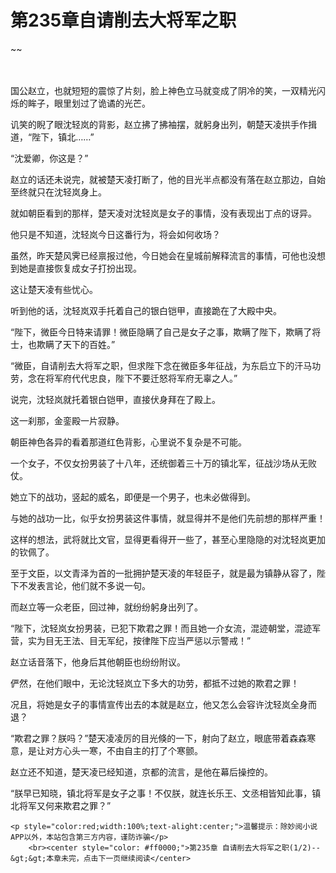 # 第235章自请削去大将军之职
~~
    	    <p name="pagetop" href="javascript:void(0);" onclick="return false" style="line-height: 35px;padding: 10px;color: #333;"> </p><p>国公赵立，也就短短的震惊了片刻，脸上神色立马就变成了阴冷的笑，一双精光闪烁的眸子，眼里划过了诡谲的光芒。</p><p>讥笑的睨了眼沈轻岚的背影，赵立拂了拂袖摆，就躬身出列，朝楚天凌拱手作揖道，“陛下，镇北……”</p><p>“沈爱卿，你这是？”</p><p>赵立的话还未说完，就被楚天凌打断了，他的目光半点都没有落在赵立那边，自始至终就只在沈轻岚身上。</p><p>就如朝臣看到的那样，楚天凌对沈轻岚是女子的事情，没有表现出丁点的讶异。</p><p>他只是不知道，沈轻岚今日这番行为，将会如何收场？</p><p>虽然，昨天楚风霁已经禀报过他，今日她会在皇城前解释流言的事情，可他也没想到她是直接恢复成女子打扮出现。</p><p>这让楚天凌有些忧心。</p><p>听到他的话，沈轻岚双手托着自己的银白铠甲，直接跪在了大殿中央。</p><p>“陛下，微臣今日特来请罪！微臣隐瞒了自己是女子之事，欺瞒了陛下，欺瞒了将士，也欺瞒了天下的百姓。”</p><p>“微臣，自请削去大将军之职，但求陛下念在微臣多年征战，为东启立下的汗马功劳，念在将军府代代忠良，陛下不要迁怒将军府无辜之人。”</p><p>说完，沈轻岚就托着银白铠甲，直接伏身拜在了殿上。</p><p>这一刹那，金銮殿一片寂静。</p><p>朝臣神色各异的看着那道红色背影，心里说不复杂是不可能。</p><p>一个女子，不仅女扮男装了十八年，还统御着三十万的镇北军，征战沙场从无败仗。</p><p>她立下的战功，竖起的威名，即便是一个男子，也未必做得到。</p><p>与她的战功一比，似乎女扮男装这件事情，就显得并不是他们先前想的那样严重！</p><p>这样的想法，武将就比文官，显得更看得开一些了，甚至心里隐隐的对沈轻岚更加的钦佩了。</p><p>至于文臣，以文青泽为首的一批拥护楚天凌的年轻臣子，就是最为镇静从容了，陛下不发表言论，他们就不多说一句。</p><p>而赵立等一众老臣，回过神，就纷纷躬身出列了。</p><p>“陛下，沈轻岚女扮男装，已犯下欺君之罪！而且她一介女流，混迹朝堂，混迹军营，实为目无王法、目无军纪，按律陛下应当严惩以示警戒！”</p><p>赵立话音落下，他身后其他朝臣也纷纷附议。</p><p>俨然，在他们眼中，无论沈轻岚立下多大的功劳，都抵不过她的欺君之罪！</p><p>况且，将她是女子的事情宣传出去的本就是赵立，他又怎么会容许沈轻岚全身而退？</p><p>“欺君之罪？朕吗？”楚天凌凌厉的目光倏的一下，射向了赵立，眼底带着森森寒意，是让对方心头一寒，不由自主的打了个寒颤。</p><p>赵立还不知道，楚天凌已经知道，京都的流言，是他在幕后操控的。</p><p>“朕早已知晓，镇北将军是女子之事！不仅朕，就连长乐王、文丞相皆知此事，镇北将军又何来欺君之罪？”</p>
    	
   	<p style="color:red;width:100%;text-alight:center;">温馨提示：除妙阅小说APP以外，本站包含第三方内容，谨防诈骗</p>
    	<br><center style="color: #ff0000;">第235章 自请削去大将军之职(1/2)--&gt;&gt;本章未完，点击下一页继续阅读</center>
    	